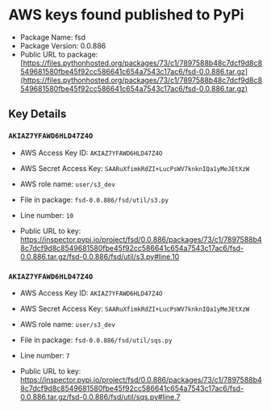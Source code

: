 # AWS keys found published to PyPi

* Package Name: fsd
* Package Version: 0.0.886
* Public URL to package: [https://files.pythonhosted.org/packages/73/c1/7897588b48c7dcf9d8c8549681580fbe45f92cc586641c654a7543c17ac6/fsd-0.0.886.tar.gz](https://files.pythonhosted.org/packages/73/c1/7897588b48c7dcf9d8c8549681580fbe45f92cc586641c654a7543c17ac6/fsd-0.0.886.tar.gz)

## Key Details

### `AKIAZ7YFAWD6HLD47Z4O`

* AWS Access Key ID: `AKIAZ7YFAWD6HLD47Z4O`
* AWS Secret Access Key: `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` 
* AWS role name: `user/s3_dev`
* File in package: `fsd-0.0.886/fsd/util/s3.py`
* Line number: `10`

* Public URL to key: https://inspector.pypi.io/project/fsd/0.0.886/packages/73/c1/7897588b48c7dcf9d8c8549681580fbe45f92cc586641c654a7543c17ac6/fsd-0.0.886.tar.gz/fsd-0.0.886/fsd/util/s3.py#line.10



### `AKIAZ7YFAWD6HLD47Z4O`

* AWS Access Key ID: `AKIAZ7YFAWD6HLD47Z4O`
* AWS Secret Access Key: `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` 
* AWS role name: `user/s3_dev`
* File in package: `fsd-0.0.886/fsd/util/sqs.py`
* Line number: `7`

* Public URL to key: https://inspector.pypi.io/project/fsd/0.0.886/packages/73/c1/7897588b48c7dcf9d8c8549681580fbe45f92cc586641c654a7543c17ac6/fsd-0.0.886.tar.gz/fsd-0.0.886/fsd/util/sqs.py#line.7


